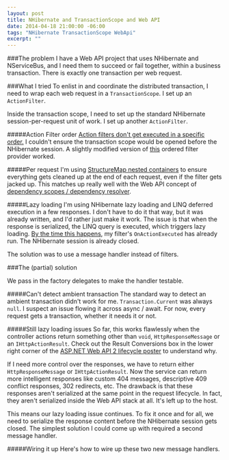 ```yaml
---
layout: post
title: NHibernate and TransactionScope and Web API
date: 2014-04-18 21:00:00 -06:00
tags: "NHibernate TransactionScope WebApi"
excerpt: ""
---
```

###The problem
I have a Web API project that uses NHibernate and NServiceBus, and I need them to succeed or fail together, within a business transaction. There is exactly one transaction per web request.

###What I tried
To enlist in and coordinate the distributed transaction, I need to wrap each web request in a `TransactionScope`. I set up an `ActionFilter`.

Inside the transaction scope, I need to set up the standard NHibernate session-per-request unit of work. I set up another `ActionFilter`.

#####Action Filter order
[Action filters don't get executed in a specific order.](http://stackoverflow.com/questions/21628467/order-of-execution-with-multiple-filters-in-web-api) I couldn't ensure the transaction scope would be opened before the NHibernate session. A slightly modified version of [this](http://stackoverflow.com/questions/21628467/order-of-execution-with-multiple-filters-in-web-api) ordered filter provider worked.

#####Per request
I'm using [StructureMap nested containers](http://structuremap.github.io/the-container/nested-containers/) to ensure everything gets cleaned up at the end of each request, even if the filter gets jacked up. This matches up really well with the Web API concept of [dependency scopes / dependency resolver](http://www.asp.net/web-api/overview/advanced/dependency-injection).

#####Lazy loading
I'm using NHibernate lazy loading and LINQ deferred execution in a few responses. I don't have to do it that way, but it was already written, and I'd rather just make it work. The issue is that when the response is serialized, the LINQ query is executed, which triggers lazy loading. [By the time this happens](http://www.asp.net/media/4071077/aspnet-web-api-poster.pdf), my filter's `OnActionExecuted` has already run. The NHibernate session is already closed.

The solution was to use a message handler instead of filters.

###The (partial) solution
<script src="https://gist.github.com/jasondentler/b9ea3d83586102eb9a67.js?file=UnitOfWorkHandler.cs">
</script>

We pass in the factory delegates to make the handler testable.

#####Can't detect ambient transaction
The standard way to detect an ambient transaction didn't work for me. `Transaction.Current` was always `null`. I suspect an issue flowing it across async / await. For now, every request gets a transaction, whether it needs it or not.
<script src="https://gist.github.com/jasondentler/b9ea3d83586102eb9a67.js?file=ambient%20transaction.cs"></script>

#####Still lazy loading issues
So far, this works flawlessly when the controller actions return something other than `void`, `HttpResponseMessage` or an `IHttpActionResult`. Check out the Result Conversions box in the lower right corner of the [ASP.NET Web API 2 lifecycle poster](http://www.asp.net/media/4071077/aspnet-web-api-poster.pdf) to understand why. 

If I need more control over the responses, we have to return either `HttpResponseMessage` or `IHttpActionResult`. Now the service can return more intelligent responses like custom 404 messages, descriptive 409 conflict responses, 302 redirects, etc. The drawback is that these responses aren't serialized at the same point in the request lifecycle. In fact, they aren't serialized inside the Web API stack at all. It's left up to the host. 

This means our lazy loading issue continues. To fix it once and for all, we need to serialize the response content before the NHibernate session gets closed. The simplest solution I could come up with required a second message handler.
<script src="https://gist.github.com/jasondentler/b9ea3d83586102eb9a67.js?file=SerializationHandler.cs"></script>

#####Wiring it up
Here's how to wire up these two new message handlers.
<script src="https://gist.github.com/jasondentler/b9ea3d83586102eb9a67.js?file=Global.asax.cs"></script>

